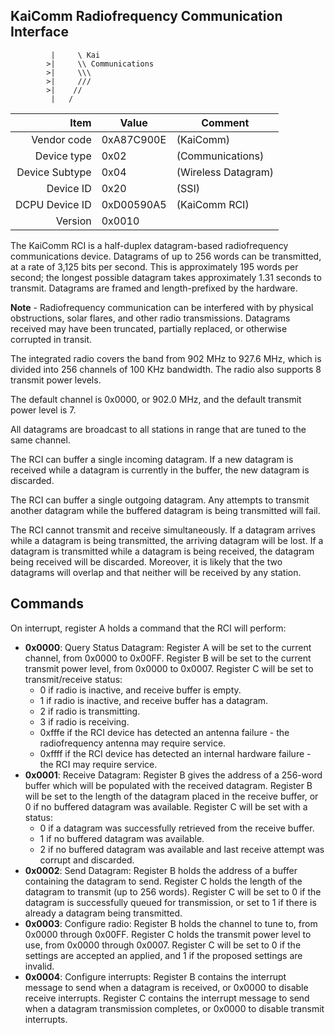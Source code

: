 KaiComm Radiofrequency Communication Interface
----

```
		 |     \ Kai 
		>|     \\ Communications
		>|     \\\
		>|     ///
		>|    //
		 |   /
```

|     Item       |   Value    |   Comment
| -------------: | ---------- | ----------------
|    Vendor code | 0xA87C900E | (KaiComm)
|    Device type | 0x02       | (Communications)
| Device Subtype | 0x04       | (Wireless Datagram)
|      Device ID | 0x20       | (SSI)
| DCPU Device ID | 0xD00590A5 | (KaiComm RCI)
|        Version | 0x0010     |

The KaiComm RCI is a half-duplex datagram-based radiofrequency communications device.
Datagrams of up to 256 words can be transmitted, at a rate of 3,125 bits per second. This is approximately 195 words per second; the longest possible datagram takes approximately 1.31 seconds to transmit.
Datagrams are framed and length-prefixed by the hardware.

**Note** - Radiofrequency communication can be interfered with by physical obstructions, solar flares, and other radio transmissions. Datagrams received may have been truncated, partially replaced, or otherwise corrupted in transit.

The integrated radio covers the band from 902 MHz to 927.6 MHz, which is divided into 256 channels of 100 KHz bandwidth. The radio also supports 8 transmit power levels.

The default channel is 0x0000, or 902.0 MHz, and the default transmit power level is 7.

All datagrams are broadcast to all stations in range that are tuned to the same channel.

The RCI can buffer a single incoming datagram. If a new datagram is received while a datagram is currently in the buffer, the new datagram is discarded.

The RCI can buffer a single outgoing datagram. Any attempts to transmit another datagram while the buffered datagram is being transmitted will fail.

The RCI cannot transmit and receive simultaneously. If a datagram arrives while a datagram is being transmitted, the arriving datagram will be lost. If a datagram is transmitted while a datagram is being received, the datagram being received will be discarded. Moreover, it is likely that the two datagrams will overlap and that neither will be received by any station.

Commands
----

On interrupt, register A holds a command that the RCI will perform:

 - **0x0000**: Query Status Datagram:
   Register A will be set to the current channel, from 0x0000 to 0x00FF.
   Register B will be set to the current transmit power level, from 0x0000 to 0x0007.
   Register C will be set to transmit/receive status:
    - 0 if radio is inactive, and receive buffer is empty.
    - 1 if radio is inactive, and receive buffer has a datagram.
    - 2 if radio is transmitting.
    - 3 if radio is receiving.
    - 0xfffe if the RCI device has detected an antenna failure - the radiofrequency antenna may require service.
    - 0xffff if the RCI device has detected an internal hardware failure - the RCI may require service.
 - **0x0001**: Receive Datagram:
   Register B gives the address of a 256-word buffer which will be populated with the received datagram.
   Register B will be set to the length of the datagram placed in the receive buffer, or 0 if no buffered datagram was available.
   Register C will be set with a status:
    - 0 if a datagram was successfully retrieved from the receive buffer.
    - 1 if no buffered datagram was available.
    - 2 if no buffered datagram was available and last receive attempt was corrupt and discarded.
 - **0x0002**: Send Datagram:
   Register B holds the address of a buffer containing the datagram to send.
   Register C holds the length of the datagram to transmit (up to 256 words).
   Register C will be set to 0 if the datagram is successfully queued for transmission, or set to 1 if there is already a datagram being transmitted.
 - **0x0003**: Configure radio:
   Register B holds the channel to tune to, from 0x0000 through 0x00FF.
   Register C holds the transmit power level to use, from 0x0000 through 0x0007.
   Register C will be set to 0 if the settings are accepted an applied, and 1 if the proposed settings are invalid.
 - **0x0004**: Configure interrupts:
   Register B contains the interrupt message to send when a datagram is received, or 0x0000 to disable receive interrupts.
   Register C contains the interrupt message to send when a datagram transmission completes, or 0x0000 to disable transmit interrupts.

